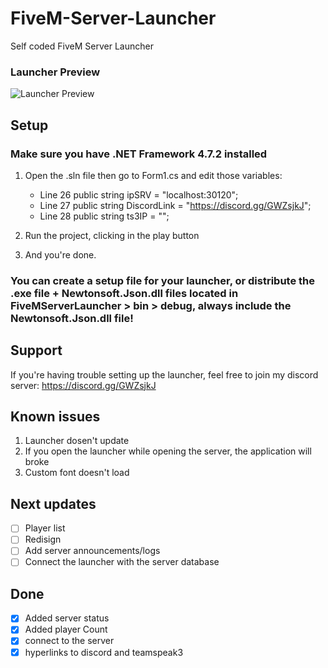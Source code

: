 # FiveM-Server-Launcher


Self coded FiveM Server Launcher

### Launcher Preview

![Launcher Preview](https://i.imgur.com/J0DMKyy.jpg)


## Setup

### Make sure you have .NET Framework 4.7.2 installed

1. Open the .sln file then go to Form1.cs and edit those variables: 
      - Line 26 public string ipSRV = "localhost:30120";
      - Line 27 public string DiscordLink = "https://discord.gg/GWZsjkJ";
      - Line 28 public string ts3IP = "";
    
2. Run the project, clicking in the play button

3. And you're done.

### You can create a setup file for your launcher, or distribute the .exe file + Newtonsoft.Json.dll files located in FiveMServerLauncher > bin > debug, always include the Newtonsoft.Json.dll file!

## Support
If you're having trouble setting up the launcher, feel free to join my discord server: https://discord.gg/GWZsjkJ


## Known issues

1. Launcher dosen't update
2. If you open the launcher while opening the server, the application will broke
3. Custom font doesn't load


## Next updates

- [ ] Player list
- [ ] Redisign
- [ ] Add server announcements/logs
- [ ] Connect the launcher with the server database

## Done
- [x] Added server status
- [x] Added player Count
- [x] connect to the server
- [x] hyperlinks to discord and teamspeak3
